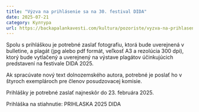 ```yaml
---
title: "Výzva na prihlásenie sa na 30. festival DIDA"
date: 2025-07-21
category: Култура
url: https://backapalankavesti.com/kultura/pozoriste/vyzva-na-prihlasenie-sa-na-30-festival-dida/
---
```


Spolu s prihláškou je potrebné zaslať fotografiu, ktorá bude uverejnená v bulletine, a plagát (jpg alebo pdf formát, veľkosť A3 a rezolúcia 300 dpi), ktorý bude vytlačený a uverejnený na výstave plagátov účinkujúcich predstavení na festivale DIDA 2025.

Ak spracúvate nový text dolnozemského autora, potrebné je poslať ho v štyroch exemplároch pre členov posudzovacej komisie.

Prihlášky je potrebné zaslať najneskôr do 23. februára 2025.

Prihláška na stiahnutie: PRIHLASKA 2025 DIDA
